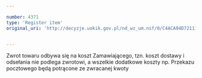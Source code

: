 ```yaml
---

number: 4371
type: 'Register item'
original_uri: 'http://decyzje.uokik.gov.pl/nd_wz_um.nsf/0/C4ACA94D72111347C1257B34003021AF?OpenDocument'


---
```


Zwrot towaru odbywa się na koszt Zamawiającego, tzn. koszt dostawy i odsełania nie podlega zwrotowi, a wszelkie dodatkowe koszty np. Przekazu pocztowego będą potrącone ze zwracanej kwoty

